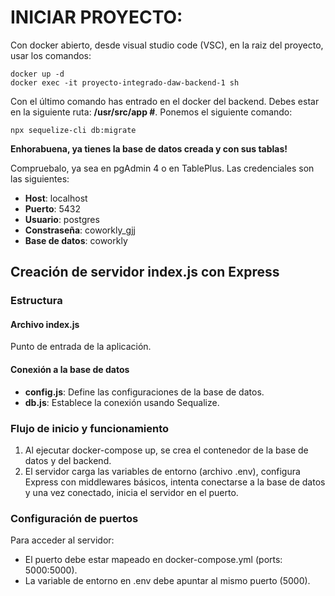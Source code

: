 # INICIAR PROYECTO:

Con docker abierto, desde visual studio code (VSC), en la raiz del proyecto, usar los comandos:

```
docker up -d
docker exec -it proyecto-integrado-daw-backend-1 sh
```

Con el último comando has entrado en el docker del backend. Debes estar en la siguiente ruta: **/usr/src/app #**. Ponemos el siguiente comando:

```
npx sequelize-cli db:migrate
```

**Enhorabuena, ya tienes la base de datos creada y con sus tablas!**

Compruebalo, ya sea en pgAdmin 4 o en TablePlus. Las credenciales son las siguientes:

- **Host**: localhost
- **Puerto**: 5432
- **Usuario**: postgres
- **Constraseña**: coworkly_gjj
- **Base de datos**: coworkly

## Creación de servidor index.js con Express

### Estructura

#### Archivo index.js

Punto de entrada de la aplicación.

#### Conexión a la base de datos

- **config.js**: Define las configuraciones de la base de datos.
- **db.js**: Establece la conexión usando Sequalize.

### Flujo de inicio y funcionamiento

1. Al ejecutar docker-compose up, se crea el contenedor de la base de datos y del backend.
2. El servidor carga las variables de entorno (archivo .env), configura Express con middlewares básicos, intenta conectarse a la base de datos y una vez conectado, inicia el servidor en el puerto.

### Configuración de puertos

Para acceder al servidor:

- El puerto debe estar mapeado en docker-compose.yml (ports: 5000:5000).
- La variable de entorno en .env debe apuntar al mismo puerto (5000).

